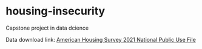 # housing-insecurity
Capstone project in data dcience



Data download link: 
[American Housing Survey 2021 National Public Use File](https://www2.census.gov/programs-surveys/ahs/2021/AHS%202021%20National%20PUF%20v1.0%20Flat%20CSV.zip)
